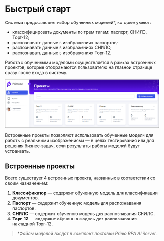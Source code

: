 # Быстрый старт

Система предоставляет набор обученных моделей\*, которые умеют:
* классифицировать документы по трем типам: паспорт, СНИЛС, Торг-12;
* распознавать данные в изображениях паспортов;
* распознавать данные в изображениях СНИЛС;
* распознавать данные в изображениях Торг-12.

Работа с обученными моделями осуществляется в рамках встроенных проектов, которые отображаются пользователю на главной странице сразу после входа в систему. 

![](<../../../.gitbook/assets1/primo-ai/embedded-projects.png>)

Встроенные проекты позволяют использовать обученные модели для работы с реальными изображениями — в целях тестирования или для решения бизнес-задач, если результаты работы моделей будут устраивать.


## Встроенные проекты

Всего существует 4 встроенных проекта, названных в соответствии со своим назначением:
1. **Классификатор** — содержит обученную модель для классификации документов.
2. **Паспорт** — содержит обученную модель для распознавания паспортов.
3. **СНИЛС** — содержит обученню модель для распознавания СНИЛС.
4. **Торг-12** — содержит обученню модель для распознавания накладной Торг-12.



> \**Файлы моделей входят в комплект поставки Primo RPA AI Server.*

